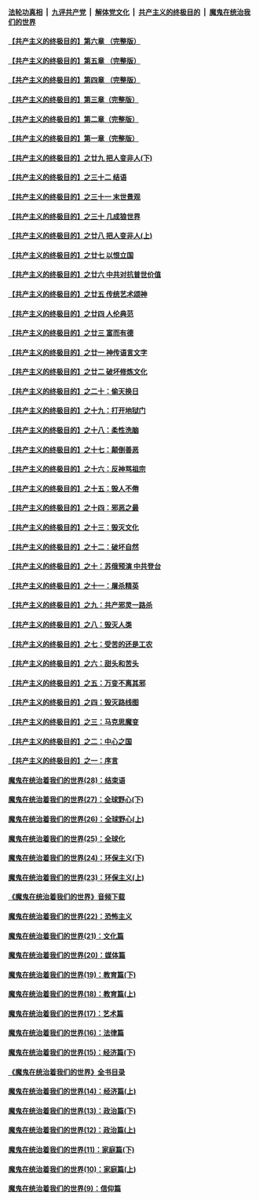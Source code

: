 ####  [法轮功真相](../../../../basic/blob/master/README.md?t=11170526) &nbsp;|&nbsp; [九评共产党](../../../../9ping.md/blob/master/README.md?t=11170526) &nbsp;|&nbsp; [解体党文化](../../../../jtdwh.md/blob/master/README.md?t=11170526)  &nbsp;|&nbsp; [共产主义的终极目的](../../../../gczydzjmd.md/blob/master/README.md?t=11170526) &nbsp;|&nbsp; [魔鬼在统治我们的世界](../../../../mgztzwmdsj.md/blob/master/README.md?t=11170526) 

#### [【共产主义的终极目的】第六章 （完整版）](../pages/nsc422/n11428913.md?t=11170526) 

#### [【共产主义的终极目的】第五章 （完整版）](../pages/nsc422/n11428912.md?t=11170526) 

#### [【共产主义的终极目的】第四章 （完整版）](../pages/nsc422/n11428907.md?t=11170526) 

#### [【共产主义的终极目的】第三章（完整版）](../pages/nsc422/n11428848.md?t=11170526) 

#### [【共产主义的终极目的】第二章（完整版）](../pages/nsc422/n11428831.md?t=11170526) 

#### [【共产主义的终极目的】第一章（完整版）](../pages/nsc422/n11417651.md?t=11170526) 

#### [【共产主义的终极目的】之廿九 把人变非人(下)](../pages/nsc422/n11344140.md?t=11170526) 

#### [【共产主义的终极目的】之三十二 结语](../pages/nsc422/n11360535.md?t=11170526) 

#### [【共产主义的终极目的】之三十一 末世景观](../pages/nsc422/n11351129.md?t=11170526) 

#### [【共产主义的终极目的】之三十 几成狼世界](../pages/nsc422/n11348280.md?t=11170526) 

#### [【共产主义的终极目的】之廿八 把人变非人(上)](../pages/nsc422/n11340492.md?t=11170526) 

#### [【共产主义的终极目的】之廿七 以恨立国](../pages/nsc422/n11336944.md?t=11170526) 

#### [【共产主义的终极目的】之廿六 中共对抗普世价值](../pages/nsc422/n11324785.md?t=11170526) 

#### [【共产主义的终极目的】之廿五 传统艺术颂神](../pages/nsc422/n11296396.md?t=11170526) 

#### [【共产主义的终极目的】之廿四 人伦典范](../pages/nsc422/n11296397.md?t=11170526) 

#### [【共产主义的终极目的】之廿三 富而有德](../pages/nsc422/n11283598.md?t=11170526) 

#### [【共产主义的终极目的】之廿一 神传语言文字](../pages/nsc422/n11263265.md?t=11170526) 

#### [【共产主义的终极目的】之廿二 破坏修炼文化](../pages/nsc422/n11245728.md?t=11170526) 

#### [【共产主义的终极目的】之二十：偷天换日](../pages/nsc422/n11238846.md?t=11170526) 

#### [【共产主义的终极目的】之十九：打开地狱门](../pages/nsc422/n11206376.md?t=11170526) 

#### [【共产主义的终极目的】之十八：柔性洗脑](../pages/nsc422/n11199994.md?t=11170526) 

#### [【共产主义的终极目的】之十七：颠倒善恶](../pages/nsc422/n11179782.md?t=11170526) 

#### [【共产主义的终极目的】之十六：反神骂祖宗](../pages/nsc422/n11166798.md?t=11170526) 

#### [【共产主义的终极目的】之十五：毁人不倦](../pages/nsc422/n11166792.md?t=11170526) 

#### [【共产主义的终极目的】之十四：邪恶之最](../pages/nsc422/n11150249.md?t=11170526) 

#### [【共产主义的终极目的】之十三：毁灭文化](../pages/nsc422/n11135227.md?t=11170526) 

#### [【共产主义的终极目的】之十二：破坏自然](../pages/nsc422/n11135214.md?t=11170526) 

#### [【共产主义的终极目的】之十：苏俄预演 中共登台](../pages/nsc422/n11118424.md?t=11170526) 

#### [【共产主义的终极目的】之十一：屠杀精英](../pages/nsc422/n11118442.md?t=11170526) 

#### [【共产主义的终极目的】之九：共产邪灵一路杀](../pages/nsc422/n11114139.md?t=11170526) 

#### [【共产主义的终极目的】之八：毁灭人类](../pages/nsc422/n11108503.md?t=11170526) 

#### [【共产主义的终极目的】之七：受苦的还是工农](../pages/nsc422/n11101809.md?t=11170526) 

#### [【共产主义的终极目的】之六：甜头和苦头](../pages/nsc422/n11096971.md?t=11170526) 

#### [【共产主义的终极目的】之五：万变不离其邪](../pages/nsc422/n11091285.md?t=11170526) 

#### [【共产主义的终极目的】之四：毁灭路线图](../pages/nsc422/n11086284.md?t=11170526) 

#### [【共产主义的终极目的】之三：马克思魔变](../pages/nsc422/n11061941.md?t=11170526) 

#### [【共产主义的终极目的】之二：中心之国](../pages/nsc422/n11047728.md?t=11170526) 

#### [【共产主义的终极目的】之一：序言](../pages/nsc422/n11086077.md?t=11170526) 

#### [魔鬼在统治着我们的世界(28)：结束语](../pages/nsc422/n10936246.md?t=11170526) 

#### [魔鬼在统治着我们的世界(27)：全球野心(下)](../pages/nsc422/n10928319.md?t=11170526) 

#### [魔鬼在统治着我们的世界(26)：全球野心(上)](../pages/nsc422/n10900318.md?t=11170526) 

#### [魔鬼在统治着我们的世界(25)：全球化](../pages/nsc422/n10788205.md?t=11170526) 

#### [魔鬼在统治着我们的世界(24)：环保主义(下)](../pages/nsc422/n10695307.md?t=11170526) 

#### [魔鬼在统治着我们的世界(23)：环保主义(上)](../pages/nsc422/n10688613.md?t=11170526) 

#### [《魔鬼在统治着我们的世界》音频下载](../pages/nsc422/n10635553.md?t=11170526) 

#### [魔鬼在统治着我们的世界(22)：恐怖主义](../pages/nsc422/n10614727.md?t=11170526) 

#### [魔鬼在统治着我们的世界(21)：文化篇](../pages/nsc422/n10597706.md?t=11170526) 

#### [魔鬼在统治着我们的世界(20)：媒体篇](../pages/nsc422/n10586579.md?t=11170526) 

#### [魔鬼在统治着我们的世界(19)：教育篇(下)](../pages/nsc422/n10564808.md?t=11170526) 

#### [魔鬼在统治着我们的世界(18)：教育篇(上)](../pages/nsc422/n10526970.md?t=11170526) 

#### [魔鬼在统治着我们的世界(17)：艺术篇](../pages/nsc422/n10499093.md?t=11170526) 

#### [魔鬼在统治着我们的世界(16)：法律篇](../pages/nsc422/n10485969.md?t=11170526) 

#### [魔鬼在统治着我们的世界(15)：经济篇(下)](../pages/nsc422/n10469975.md?t=11170526) 

#### [《魔鬼在统治着我们的世界》全书目录](../pages/nsc422/n10464261.md?t=11170526) 

#### [魔鬼在统治着我们的世界(14)：经济篇(上)](../pages/nsc422/n10457370.md?t=11170526) 

#### [魔鬼在统治着我们的世界(13)：政治篇(下)](../pages/nsc422/n10448270.md?t=11170526) 

#### [魔鬼在统治着我们的世界(12)：政治篇(上)](../pages/nsc422/n10444576.md?t=11170526) 

#### [魔鬼在统治着我们的世界(11)：家庭篇(下)](../pages/nsc422/n10440961.md?t=11170526) 

#### [魔鬼在统治着我们的世界(10)：家庭篇(上)](../pages/nsc422/n10435448.md?t=11170526) 

#### [魔鬼在统治着我们的世界(9)：信仰篇](../pages/nsc422/n10432159.md?t=11170526) 

